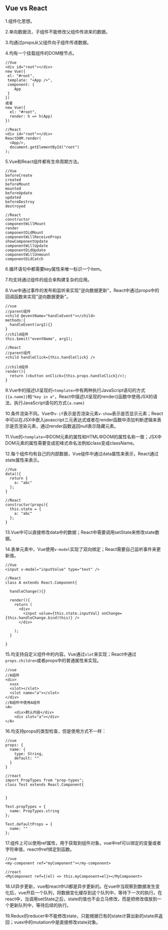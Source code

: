 ## Vue vs React
1.组件化思想。

2.单向数据流，子组件不能修改父组件传进来的数据。

3.均通过props从父组件向子组件传递数据。
  
4.均有一个挂载组件的DOM根节点。    
```
//Vue
<div id="root"></div>
new Vue({
 el: "#root",
 template: "<App />",
 component: {
    App
 }
})
或者
new Vue({
  el: "#root",
  render: h => h(App)
})

//React
<div id="root"></div>
ReactDOM.render(
  <App/>,
  document.getElementById("root")
);
``` 
  
5.Vue和React组件都有生命周期方法。
```
//Vue
beforeCreate
created
beforeMount
mounted
beforeUpdate
updated
beforeDestroy
destroyed

//React
constructor
componentWillMount
render
componentDidMount
componentWillReceiveProps
showComponentUpdate
componentWillUpdate
componentDidUpdate
componentWillUnmount
componentDidCatch
```
6.循环语句中都需要key属性来唯一标识一个item。

7.均支持通过组件的组合来构建复杂的应用。

8.Vue中通过事件的发布和监听来实现"逆向数据更新"，React中通过props中的回调函数来实现"逆向数据更新"。  
```
//vue
//parent组件
<child @eventName="handleEvent"></child>
methods:{
  handleEvent(arg1){}
}
//child组件
this.$emit("eventName", arg1);

//React
//parent组件
<child handleClick={this.handleClick} />

//child组件
render(){
  return (<button onClick={this.props.handleClick}/>);
}
```

9.Vue中的描述UI呈现的`<template>`中有两种执行JavaScript语句的方式`{{a.name}}`和`"key in a"`，React中描述UI呈现的render()函数中使用JSX的语法，执行JavaScript语句的方式`{a.name}`

10.条件渲染不同。Vue中`v-if`表示是否渲染元素`v-show`表示是否显示元素；React中可以在JSX中嵌入javascript三元表达式或者在render函数中添加判断逻辑来表示是否渲染元素，通过render函数返回null表示隐藏元素。

11.Vue的`<template>`中DOM元素的属性和HTML中DOM的属性名称一致；JSX中DOM元素的属性需要变成驼峰式命名法例如class变成className。

12.每个组件均有自己的内部数据，Vue组件中通过data属性来表示，React通过state属性来表示。   
```
//Vue
data(){
  return {
    a: "abc"
  };
}

//React
constructor(props){
  this.state = {
    a: "abc"
  };
}
``` 

13.Vue中可以直接修改data中的数据；React中需要调用setState来修改state数据。

14.表单元素中，Vue使用`v-model`实现了双向绑定；React需要自己监听事件来更新值。  
```
//Vue
<input v-model="inputValue" type="text" />

//React
class A extends React.Component{

  handleChange(){}

  render(){
    return (
      <div>
        <input value={this.state.inputVal} onChange={this.handleChange.bind(this)} />
      </div>
 
    );
  }

}
```

15.均支持自定义组件中的内容。Vue通过`slot`来实现；React中通过`props.children`或者props中的普通属性来实现。
```
//vue
//A组件
<div>
  xxxx
  <slot></slot>
  <slot name="a"></slot>
</div>
//B组件中使用A组件
<A>
	<div>默认内容</div>
    <div slot="a"></div>
</A>
```

16.均支持props的类型检查，但是使用方式不一样：  
```
//vue
props: {
  name: {
    type: String,
    default: ""
  }
}

//react
import PropTypes from "prop-types";
class Test extends React.Component{


}

Test.propTypes = {
  name: PropTypes.string
};

Test.defaultProps = {
  name: ""
};
```

17.组件上可以使用ref属性，用于获取到组件对象。vue中ref可以绑定的变量或者字符串值，react中ref绑定到函数。  
```
//vue
<my-component ref="myComponent"></my-component>

//react
<MyComponent ref={(el) => this.myComponent=el}></MyComponent>
```

18.UI异步更新，vue和react中UI都是异步更新的。在vue中当观察到数据发生变化后，vue开启一个队列，将数据变化缓存到这个队列中，等待下一次的执行。在react中，当调用setState之后，state的值也不会立马修改，而是把修改值放到一个更新队列中，等待后续的执行。

19.Redux的reducer中不能修改state，只能根据已有的state计算出新的state并返回；vuex中的mutation中是直接修改state对象。  






